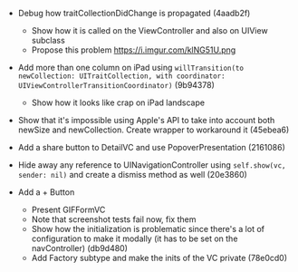 
- Debug how traitCollectionDidChange is propagated (4aadb2f)
	- Show how it is called on the ViewController and also on UIView subclass
	- Propose this problem https://i.imgur.com/klNG51U.png 
- Add more than one column on iPad using `willTransition(to newCollection: UITraitCollection, with coordinator: UIViewControllerTransitionCoordinator)` (9b94378)
	- Show how it looks like crap on iPad landscape
- Show that it's impossible using Apple's API to take into account both newSize and newCollection. Create wrapper to workaround it (45ebea6)
- Add a share button to DetailVC and use PopoverPresentation (2161086)
- Hide away any reference to UINavigationController using `self.show(vc, sender: nil)` and create a dismiss method as well (20e3860)

- Add a + Button
	- Present GIFFormVC
	- Note that screenshot tests fail now, fix them
	- Show how the initialization is problematic since there's a lot of configuration to make it modally (it has to be set on the navController) (db9d480)
	- Add Factory subtype and make the inits of the VC private (78e0cd0)
